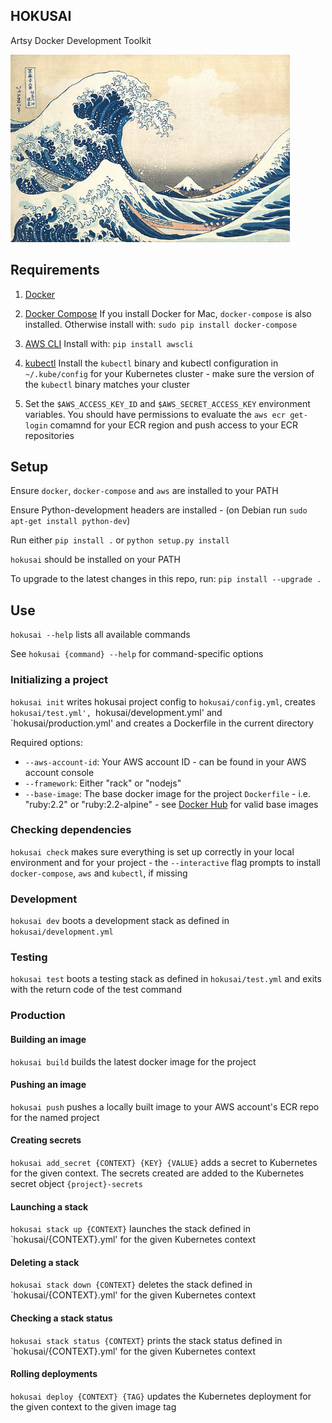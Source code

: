 HOKUSAI
-------

Artsy Docker Development Toolkit

<img height="300" src="hokusai.jpg">

## Requirements

1) [Docker](https://docs.docker.com/)

2) [Docker Compose](https://docs.docker.com/compose/) If you install Docker for Mac, `docker-compose` is also installed. Otherwise install with: `sudo pip install docker-compose`

3) [AWS CLI](http://docs.aws.amazon.com/cli/latest/userguide/installing.html) Install with: `pip install awscli`

4) [kubectl](http://kubernetes.io/docs/user-guide/prereqs/) Install the `kubectl` binary and kubectl configuration in `~/.kube/config` for your Kubernetes cluster - make sure the version of the `kubectl` binary matches your cluster

4) Set the `$AWS_ACCESS_KEY_ID` and `$AWS_SECRET_ACCESS_KEY` environment variables.  You should have permissions to evaluate the `aws ecr get-login` comamnd for your ECR region and push access to your ECR repositories

## Setup

Ensure `docker`, `docker-compose` and `aws` are installed to your PATH

Ensure Python-development headers are installed - (on Debian run `sudo apt-get install python-dev`)

Run either `pip install .` or `python setup.py install`

`hokusai` should be installed on your PATH

To upgrade to the latest changes in this repo, run: `pip install --upgrade .`

## Use

`hokusai --help` lists all available commands

See `hokusai {command} --help` for command-specific options

### Initializing a project

`hokusai init` writes hokusai project config to `hokusai/config.yml`, creates `hokusai/test.yml', `hokusai/development.yml' and `hokusai/production.yml' and creates a Dockerfile in the current directory

Required options:
  - `--aws-account-id`: Your AWS account ID - can be found in your AWS account console
  - `--framework`: Either "rack" or "nodejs"
  - `--base-image`: The base docker image for the project `Dockerfile` - i.e. "ruby:2.2" or "ruby:2.2-alpine" - see [Docker Hub](https://hub.docker.com/) for valid base images

### Checking dependencies

`hokusai check` makes sure everything is set up correctly in your local environment and for your project - the `--interactive` flag prompts to install `docker-compose`, `aws` and `kubectl`, if missing

### Development

`hokusai dev` boots a development stack as defined in `hokusai/development.yml`

### Testing

`hokusai test` boots a testing stack as defined in `hokusai/test.yml` and exits with the return code of the test command

### Production

#### Building an image

`hokusai build` builds the latest docker image for the project

#### Pushing an image

`hokusai push` pushes a locally built image to your AWS account's ECR repo for the named project

#### Creating secrets

`hokusai add_secret {CONTEXT} {KEY} {VALUE}` adds a secret to Kubernetes for the given context.  The secrets created are added to the Kubernetes secret object `{project}-secrets`

#### Launching a stack

`hokusai stack up {CONTEXT}` launches the stack defined in `hokusai/{CONTEXT}.yml' for the given Kubernetes context

#### Deleting a stack

`hokusai stack down {CONTEXT}` deletes the stack defined in `hokusai/{CONTEXT}.yml' for the given Kubernetes context

#### Checking a stack status

`hokusai stack status {CONTEXT}` prints the stack status defined in `hokusai/{CONTEXT}.yml' for the given Kubernetes context

#### Rolling deployments

`hokusai deploy {CONTEXT} {TAG}` updates the Kubernetes deployment for the given context to the given image tag

